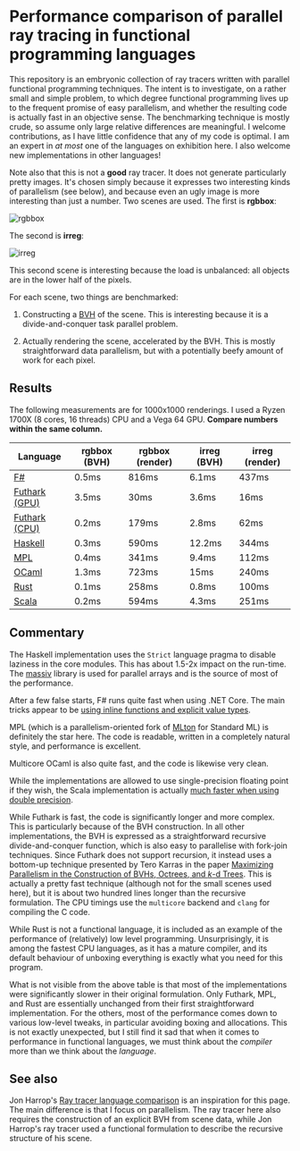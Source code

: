 # Performance comparison of parallel ray tracing in functional programming languages

This repository is an embryonic collection of ray tracers written with
parallel functional programming techniques.  The intent is to
investigate, on a rather small and simple problem, to which degree
functional programming lives up to the frequent promise of easy
parallelism, and whether the resulting code is actually fast in an
objective sense.  The benchmarking technique is mostly crude, so
assume only large relative differences are meaningful.  I welcome
contributions, as I have little confidence that any of my code is
optimal.  I am an expert in *at most* one of the languages on
exhibition here.  I also welcome new implementations in other
languages!

Note also that this is not a **good** ray tracer.  It does not
generate particularly pretty images.  It's chosen simply because it
expresses two interesting kinds of parallelism (see below), and
because even an ugly image is more interesting than just a number.
Two scenes are used.  The first is **rgbbox**:

![rgbbox](rgbbox.png?stopcachingthis)

The second is **irreg**:

![irreg](irreg.png?stopcachingthis)

This second scene is interesting because the load is unbalanced: all
objects are in the lower half of the pixels.

For each scene, two things are benchmarked:

1. Constructing a
   [BVH](https://en.wikipedia.org/wiki/Bounding_volume_hierarchy) of
   the scene.  This is interesting because it is a divide-and-conquer
   task parallel problem.

2. Actually rendering the scene, accelerated by the BVH.  This is
   mostly straightforward data parallelism, but with a potentially
   beefy amount of work for each pixel.

## Results

The following measurements are for 1000x1000 renderings.  I used a
Ryzen 1700X (8 cores, 16 threads) CPU and a Vega 64 GPU.  **Compare
numbers within the same column.**

Language | rgbbox (BVH) | rgbbox (render) | irreg (BVH) | irreg (render)
-------- | ------------ | --------------- | ----------- | --------------
[F#](fsharp/)             | 0.5ms |  816ms |  6.1ms |  437ms
[Futhark (GPU)](futhark/) | 3.5ms |   30ms |  3.6ms |   16ms
[Futhark (CPU)](futhark/) | 0.2ms |  179ms |  2.8ms |   62ms
[Haskell](haskell/)       | 0.3ms |  590ms | 12.2ms |  344ms
[MPL][mpl]                | 0.4ms |  341ms |  9.4ms |  112ms
[OCaml](ocaml/)           | 1.3ms |  723ms |   15ms |  240ms
[Rust](rust/)             | 0.1ms |  258ms |  0.8ms |  100ms
[Scala](scala/)           | 0.2ms |  594ms |  4.3ms |  251ms

[mpl]: https://github.com/MPLLang/mpl/tree/master/examples/src/ray

## Commentary

The Haskell implementation uses the `Strict` language pragma to
disable laziness in the core modules.  This has about 1.5-2x impact on
the run-time.  The
[massiv](https://hackage.haskell.org/package/massiv-0.5.1.0) library
is used for parallel arrays and is the source of most of the
performance.

After a few false starts, F# runs quite fast when using .NET Core.
The main tricks appear to be [using inline functions and explicit
value types](https://github.com/athas/raytracers/pull/12).

MPL (which is a parallelism-oriented fork of
[MLton](http://mlton.org/) for Standard ML) is definitely the star
here.  The code is readable, written in a completely natural style,
and performance is excellent.

Multicore OCaml is also quite fast, and the code is likewise very
clean.

While the implementations are allowed to use single-precision floating
point if they wish, the Scala implementation is actually [much faster
when using double
precision](https://github.com/athas/raytracers/pull/24).

While Futhark is fast, the code is significantly longer and more
complex.  This is particularly because of the BVH construction.  In
all other implementations, the BVH is expressed as a straightforward
recursive divide-and-conquer function, which is also easy to
parallelise with fork-join techniques.  Since Futhark does not support
recursion, it instead uses a bottom-up technique presented by Tero
Karras in the paper [Maximizing Parallelism in the Construction of
BVHs, Octrees, and *k*-d
Trees](https://research.nvidia.com/sites/default/files/publications/karras2012hpg_paper.pdf).
This is actually a pretty fast technique (although not for the small
scenes used here), but it is about two hundred lines longer than the
recursive formulation.  The CPU timings use the `multicore` backend
and `clang` for compiling the C code.

While Rust is not a functional language, it is included as an example
of the performance of (relatively) low level programming.
Unsurprisingly, it is among the fastest CPU languages, as it has a
mature compiler, and its default behaviour of unboxing everything is
exactly what you need for this program.

What is not visible from the above table is that most of the
implementations were significantly slower in their original
formulation.  Only Futhark, MPL, and Rust are essentially unchanged
from their first straightforward implementation.  For the others, most
of the performance comes down to various low-level tweaks, in
particular avoiding boxing and allocations.  This is not exactly
unexpected, but I still find it sad that when it comes to performance
in functional languages, we must think about the *compiler* more than
we think about the *language*.

## See also

Jon Harrop's [Ray tracer language
comparison](https://www.ffconsultancy.com/languages/ray_tracer/index.html)
is an inspiration for this page.  The main difference is that I focus
on parallelism.  The ray tracer here also requires the construction of
an explicit BVH from scene data, while Jon Harrop's ray tracer used a
functional formulation to describe the recursive structure of his
scene.
